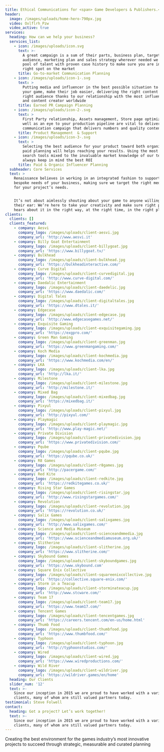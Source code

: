 ```yaml
---
title: Ethical Communications for <span> Game Developers & Publishers.</span>
header:
  image: /images/uploads/home-hero-790px.jpg
  video: Oxlflrh_Pzw
  video_active: true
services:
  heading: How can we help your business?
  services_list:
    - icon: /images/uploads/icon.svg
      text: >-
        A great campaign is a sum of their parts, business plan, target
        audience, marketing plan and sales strategy wherever needed we use a
        pool of talent with proven case history to make sure you are in the
        right spot on the market
      title: Go-to-market Communication Planning
    - icon: /images/uploads/icon-1-.svg
      text: >
        Putting media and influencer in the best possible situation to cover
        your game, make their job easier, delivering the right content to the
        right audience thanks to our relationship with the most influencer media
        and content creator worldwide
      title: Earned PR Campaign Planning
    - icon: /images/uploads/icon-2-.svg
      text: >
        First Party relationship, Assets management, Store page optimization as
        well as an eye to your production pipeline are vital to deliver a great
        communication campaign that delivers numbers and quality content
      title: Product Management  & Support
    - icon: /images/uploads/icon-3-.svg
      text: >
        Selecting the best audience for your product toward both organic and
        paid planning will helps reaching your results. Using the most advanced
        search tools mixed to the invaluable market knowledge of our team we
        always keep in mind the best ROI
      title: Paid & Organic Influencer Planning
  subheader: Core Services
  text: >
    Renaissance believes in working in an integrated fashion to support the
    bespoke needs of your business, making sure we target the right media mix
    for your project’s needs.


    It’s not about aimlessly shouting about your game to anyone willing to lend
    their ear: We’re here to take your creativity and make sure right people
    hears about it in the right way, at the right time, in the right place
clients:
  clients: []
  clients_featured:
    - company: Aesvi
      company_logo: /images/uploads/client-aesvi.jpg
      company_url: 'http://www.aesvi.it'
    - company: Billy Goat Entertainment
      company_logo: /images/uploads/client-billygoat.jpg
      company_url: 'https://www.billygoat.tv/'
    - company: Bulkhead
      company_logo: /images/uploads/client-bulkhead.jpg
      company_url: 'https://bulkheadinteractive.com/'
    - company: Curve Digital
      company_logo: /images/uploads/client-curvedigital.jpg
      company_url: 'http://www.curve-digital.com/'
    - company: Daedalic Entertainment
      company_logo: /images/uploads/client-daedelic.jpg
      company_url: 'https://www.daedalic.com/'
    - company: Digital Tales
      company_logo: /images/uploads/client-digitaltales.jpg
      company_url: 'https://www.dtales.it/'
    - company: Edgecase
      company_logo: /images/uploads/client-edgecase.jpg
      company_url: 'http://www.edgecasegames.net/'
    - company: Exquisite Gaming
      company_logo: /images/uploads/client-exquisitegaming.jpg
      company_url: 'https://exgpro.com/'
    - company: Green Man Gaming
      company_logo: /images/uploads/client-greenman.jpg
      company_url: 'https://www.greenmangaming.com/'
    - company: Koch Media
      company_logo: /images/uploads/client-kochmedia.jpg
      company_url: 'https://www.kochmedia.com/en/'
    - company: LKA
      company_logo: /images/uploads/client-lka.jpg
      company_url: 'http://lka.it/'
    - company: Milestone
      company_logo: /images/uploads/client-milestone.jpg
      company_url: 'http://milestone.it/'
    - company: Mixed Bag
      company_logo: /images/uploads/client-mixedbag.jpg
      company_url: 'https://mixedbag.it/'
    - company: Pixyul
      company_logo: /images/uploads/client-pixyul.jpg
      company_url: 'http://pixyul.com/'
    - company: Playmagic
      company_logo: /images/uploads/client-playmagic.jpg
      company_url: 'http://www.play-magic.net/'
    - company: Private Division
      company_logo: /images/uploads/client-privatedivision.jpg
      company_url: 'https://www.privatedivision.com/'
    - company: Pqube
      company_logo: /images/uploads/client-pqube.jpg
      company_url: 'https://pqube.co.uk/'
    - company: R8 Games
      company_logo: /images/uploads/client-r8games.jpg
      company_url: 'http://pacergame.com/'
    - company: Red Kite
      company_logo: /images/uploads/client-redkite.jpg
      company_url: 'https://redkitegames.co.uk/'
    - company: Rising Star Games
      company_logo: /images/uploads/client-risingstar.jpg
      company_url: 'http://www.risingstargames.com/'
    - company: Revolution
      company_logo: /images/uploads/client-revolution.jpg
      company_url: 'https://revolution.co.uk/'
    - company: Salix Games
      company_logo: /images/uploads/client-salixgames.jpg
      company_url: 'http://www.salixgames.com/'
    - company: Science and Media Museum
      company_logo: /images/uploads/client-scienceandmmedia.jpg
      company_url: 'https://www.scienceandmediamuseum.org.uk/'
    - company: Slitherine
      company_logo: /images/uploads/client-slitherine.jpg
      company_url: 'https://www.slitherine.com/'
    - company: Skybound Games
      company_logo: /images/uploads/client-skyboundgames.jpg
      company_url: 'https://www.skybound.com'
    - company: Square Enix Collective
      company_logo: /images/uploads/client-squareenixcollective.jpg
      company_url: 'https://collective.square-enix.com/'
    - company: Storm in a Teacup
      company_logo: /images/uploads/client-storminateacup.jpg
      company_url: 'http://www.stcware.com/'
    - company: Team 17
      company_logo: /images/uploads/client-team17.jpg
      company_url: 'https://www.team17.com/'
    - company: Tencent Games
      company_logo: /images/uploads/client-tencentgames.jpg
      company_url: 'https://careers.tencent.com/en-us/home.html'
    - company: Thumb Food
      company_logo: /images/uploads/client-thumbfood.jpg
      company_url: 'https://www.thumbfood.com/'
    - company: Typhoon
      company_logo: /images/uploads/client-typhoon.jpg
      company_url: 'http://typhoonstudios.com/'
    - company: Wired
      company_logo: /images/uploads/client-wired.jpg
      company_url: 'https://www.wiredproductions.com/'
    - company: Wild River
      company_logo: /images/uploads/client-wildriver.jpg
      company_url: 'https://wildriver.games/en/home'
  heading: Our Clients
  slider_num: '12'
  text: >-
    Since our inception in 2015 we are proud to have worked with a variety of
    clients, many of whom are still valued partners today.
testimonial: Steve Folwell
contact:
  heading: Got a project? Let’s work together!
  text: >-
    Since our inception in 2015 we are proud to have worked with a variety of
    clients, many of whom are still valued partners today.
---
```

Creating the best environment for the games industry’s most innovative projects to succeed through strategic, measurable and curated planning
